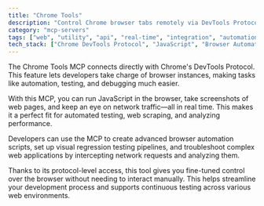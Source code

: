 ```yaml
---
title: "Chrome Tools"
description: "Control Chrome browser tabs remotely via DevTools Protocol for JavaScript execution, screenshots, and network monitoring."
category: "mcp-servers"
tags: ["web", "utility", "api", "real-time", "integration", "automation", "testing", "debugging"]
tech_stack: ["Chrome DevTools Protocol", "JavaScript", "Browser Automation", "Web Testing", "Network Analysis", "Web Scraping", "Performance Analysis"]
---
```


The Chrome Tools MCP connects directly with Chrome's DevTools Protocol. This feature lets developers take charge of browser instances, making tasks like automation, testing, and debugging much easier.

With this MCP, you can run JavaScript in the browser, take screenshots of web pages, and keep an eye on network traffic—all in real time. This makes it a perfect fit for automated testing, web scraping, and analyzing performance.

Developers can use the MCP to create advanced browser automation scripts, set up visual regression testing pipelines, and troubleshoot complex web applications by intercepting network requests and analyzing them.

Thanks to its protocol-level access, this tool gives you fine-tuned control over the browser without needing to interact manually. This helps streamline your development process and supports continuous testing across various web environments.